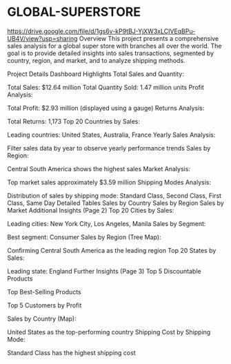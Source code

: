 # GLOBAL-SUPERSTORE
https://drive.google.com/file/d/1gs6v-kP9tBJ-YjXW3xLCIVEqBPu-UB4V/view?usp=sharing
Overview
This project presents a comprehensive sales analysis for a global super store with branches all over the world. The goal is to provide detailed insights into sales transactions, segmented by country, region, and market, and to analyze shipping methods.

Project Details
Dashboard Highlights
Total Sales and Quantity:

Total Sales: $12.64 million
Total Quantity Sold: 1.47 million units
Profit Analysis:

Total Profit: $2.93 million (displayed using a gauge)
Returns Analysis:

Total Returns: 1,173
Top 20 Countries by Sales:

Leading countries: United States, Australia, France
Yearly Sales Analysis:

Filter sales data by year to observe yearly performance trends
Sales by Region:

Central South America shows the highest sales
Market Analysis:

Top market sales approximately $3.59 million
Shipping Modes Analysis:

Distribution of sales by shipping mode: Standard Class, Second Class, First Class, Same Day
Detailed Tables
Sales by Country
Sales by Region
Sales by Market
Additional Insights (Page 2)
Top 20 Cities by Sales:

Leading cities: New York City, Los Angeles, Manila
Sales by Segment:

Best segment: Consumer
Sales by Region (Tree Map):

Confirming Central South America as the leading region
Top 20 States by Sales:

Leading state: England
Further Insights (Page 3)
Top 5 Discountable Products

Top Best-Selling Products

Top 5 Customers by Profit

Sales by Country (Map):

United States as the top-performing country
Shipping Cost by Shipping Mode:

Standard Class has the highest shipping cost
